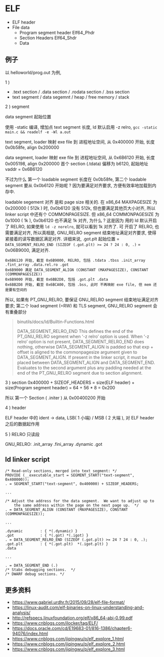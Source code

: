 # ELF

- ELF header
- File data
  - Program segment header   Elf64_Phdr
  - Section Headers          Elf64_Shdr
  - Data

## 例子

以 helloworld/prog.out 为例,

1 )

- .text section / .data section / .rodata section / .bss section
- text segment / data segemnt / heap / free memory / stack

2 ) segment

data segment 起始位置

使用 -static 编译, 增加点 text segment 长度, ld 默认启用 -z relro, `gcc -static main.c && readelf -e -Wl a.out`

text segment, loader 映射 exe file 到 进程地址空间, 从 0x400000 开始, 长度 0x0b58fe, align 0x200000

data segment, loader 映射 exe file 到 进程地址空间, 从 0x6B6120 开始, 长度 0x005198, align 0x200000
首个 section (.tdata) 偏移为 b6120, 起始地址 vaddr = 0x6B6120

不过为什么 第一个 loadable segment 长度在 0x0b58fe, 第二个 loadable segment 要从 0x0b6120 开始呢 ?
因为要满足对齐要求, 方便有效率地加载到内存中.

loadable segement 对齐 是和 page size 相关的.
在 x86_64 MAXPAGESIZE 为 0x200000 ( 512k ) 时, 0x0b6120 没有 512k, 但也要满足其他页大小对齐, 所以 linker script 中还有个 COMMONPAGESIZE.
但 x86_64 COMMONPAGESIZE 为 0x1000 ( 1k ), 0x0b6120 也不满足 1k 对齐, 为什么 ?
这是因为 用的 ld 默认开启了 RELRO, 如果使用 `ld -z norelro`, 就可以看到 1k 对齐了.
可 开启了 RELRO, 也需要满足对齐, 所以真相是, GNU_RELRO segment 结束地址满足对齐要求, 使得紧接着的读写数据区满足对齐.
详细来说, .got.plt 起始位置 = `DATA_SEGMENT_RELRO_END (SIZEOF (.got.plt) >= 24 ? 24 : 0, .)` = 0x06B9000‬, 满足对齐.

```plain
0x6B6120 开始, 截至 0x6B9000‬, RELRO, 包括 .tdata .tbss .init_array .fint_array .data.rel.ro .got
0x6B9000‬ 满足 DATA_SEGMENT_ALIGN (CONSTANT (MAXPAGESIZE), CONSTANT (COMMONPAGESIZE))
0x6B9000‬ 开始, 截至 0x6BB2D8, 包括 .got.plt .data
0x6BB2D8 开始, 截至 0x6BCA00, 包括 .bss, 此时 不再映射 exe file, 但 mem 还是要有空间的
```

所以, 如果有 PT_GNU_RELRO, 要保证 GNU_RELRO segment 结束地址满足对齐要求; 第二个 load segment (=RW) 和 TLS segment, GNU_RELRO segment 会有重叠部分

> binutils/docs/ld/Builtin-Functions.html
>
> DATA_SEGMENT_RELRO_END
> This defines the end of the PT_GNU_RELRO segment when ‘-z relro’ option is used.
> When ‘-z relro’ option is not present, DATA_SEGMENT_RELRO_END does nothing,
> otherwise DATA_SEGMENT_ALIGN is padded so that exp + offset is aligned to the commonpagesize argument given to DATA_SEGMENT_ALIGN.
> If present in the linker script, it must be placed between DATA_SEGMENT_ALIGN and DATA_SEGMENT_END.
> Evaluates to the second argument plus any padding needed at the end of the PT_GNU_RELRO segment due to section alignment.

3 ) section
0x400000 + SIZEOF_HEADERS
    = size(ELF header) + size(Program segment header)
    = 64 + 56 * 8 = 0x200

所以 第一个 Section ( .initer ) 从 0x00400200 开始

4 ) header

ELF header 中的 ident -> data, LSB( 1 小端) / MSB ( 2 大端 ), 对 ELF header 之后的数据起作用

5 ) RELRO 只读段

GNU_RELRO: .init_array .fini_array .dynamic .got

## ld linker script

```ld
/* Read-only sections, merged into text segment: */
PROVIDE (__executable_start = SEGMENT_START("text-segment", 0x400000));
. = SEGMENT_START("text-segment", 0x400000) + SIZEOF_HEADERS;

...

/* Adjust the address for the data segment.  We want to adjust up to
    the same address within the page on the next page up.  */
. = DATA_SEGMENT_ALIGN (CONSTANT (MAXPAGESIZE), CONSTANT (COMMONPAGESIZE));

...

.dynamic        : { *(.dynamic) }
.got            : { *(.got) *(.igot) }
. = DATA_SEGMENT_RELRO_END (SIZEOF (.got.plt) >= 24 ? 24 : 0, .);
.got.plt        : { *(.got.plt)  *(.igot.plt) }
.data

...

. = DATA_SEGMENT_END (.)
/* Stabs debugging sections.  */
/* DWARF debug sections. */
```

## 更多资料

- <https://www.gabriel.urdhr.fr/2015/09/28/elf-file-format/>
- <https://linux-audit.com/elf-binaries-on-linux-understanding-and-analysis/>
- <http://refspecs.linuxfoundation.org/elf/x86_64-abi-0.99.pdf>
- <https://www.cnblogs.com/ilocker/tag/ELF/>
- <https://docs.oracle.com/cd/E19683-01/816-1386/chapter6-94076/index.html>
- <https://www.cnblogs.com/jiqingwu/p/elf_explore_1.html>
- <https://www.cnblogs.com/jiqingwu/p/elf_explore_2.html>
- <https://www.cnblogs.com/jiqingwu/p/elf_explore_3.html>
